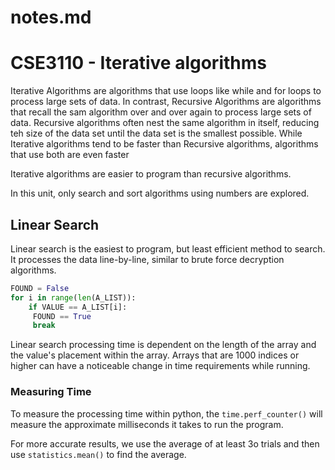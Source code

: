 # notes.md
# CSE3110 - Iterative algorithms
Iterative Algorithms are algorithms that use loops like while and for loops to process large sets of data. In contrast, Recursive Algorithms are algorithms that recall the sam algorithm over and over again to process large sets of data. Recursive algorithms often nest the same algorithm in itself, reducing teh size of the data set until the data set is the smallest possible. While Iterative algorithms tend to be faster than Recursive algorithms, algorithms that use both are even faster

Iterative algorithms are easier to program than recursive algorithms.

In this unit, only search and sort algorithms using numbers are explored.

## Linear Search 
Linear search is the easiest to program, but least efficient method to search. It processes the data line-by-line, similar to brute force decryption algorithms.

```python
FOUND = False
for i in range(len(A_LIST)):
    if VALUE == A_LIST[i]:
     FOUND == True
     break
```

Linear search processing time is dependent on the length of the array and the value's placement within the array. Arrays that are 1000 indices or higher can have a noticeable change in time requirements while running.

### Measuring Time
To measure the processing time within python, the ```time.perf_counter()``` will measure the approximate milliseconds it takes to run the program.

For more accurate results, we use the average of at least 3o trials and then use ```statistics.mean()``` to find the average.